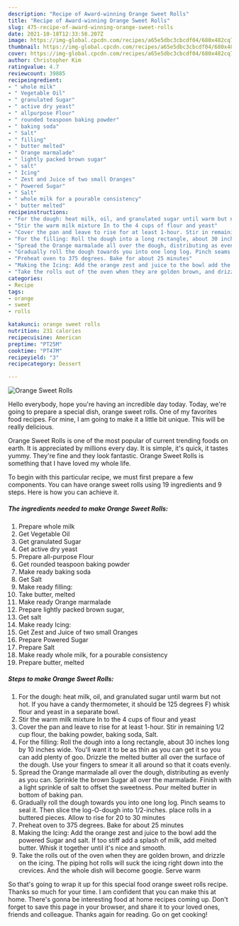 ```yaml
---
description: "Recipe of Award-winning Orange Sweet Rolls"
title: "Recipe of Award-winning Orange Sweet Rolls"
slug: 475-recipe-of-award-winning-orange-sweet-rolls
date: 2021-10-18T12:33:58.207Z
image: https://img-global.cpcdn.com/recipes/a65e5dbc3cbcdf04/680x482cq70/orange-sweet-rolls-recipe-main-photo.jpg
thumbnail: https://img-global.cpcdn.com/recipes/a65e5dbc3cbcdf04/680x482cq70/orange-sweet-rolls-recipe-main-photo.jpg
cover: https://img-global.cpcdn.com/recipes/a65e5dbc3cbcdf04/680x482cq70/orange-sweet-rolls-recipe-main-photo.jpg
author: Christopher Kim
ratingvalue: 4.7
reviewcount: 39885
recipeingredient:
- " whole milk"
- " Vegetable Oil"
- " granulated Sugar"
- " active dry yeast"
- " allpurpose Flour"
- " rounded teaspoon baking powder"
- " baking soda"
- " Salt"
- " filling"
- " butter melted"
- " Orange marmalade"
- " lightly packed brown sugar"
- " salt"
- " Icing"
- " Zest and Juice of two small Oranges"
- " Powered Sugar"
- " Salt"
- " whole milk for a pourable consistency"
- " butter melted"
recipeinstructions:
- "For the dough: heat milk, oil, and granulated sugar until warm but not hot. If you have a candy thermometer, it should be 125 degrees F) whisk flour and yeast in a separate bowl."
- "Stir the warm milk mixture In to the 4 cups of flour and yeast"
- "Cover the pan and leave to rise for at least 1-hour. Stir in remaining 1/2 cup flour, the baking powder, baking soda, Salt."
- "For the filling: Roll the dough into a long rectangle, about 30 inches long by 10 inches wide. You&#39;ll want it to be as thin as you can get it so you can add plenty of goo. Drizzle the melted butter all over the surface of the dough. Use your fingers to smear it all around so that it coats evenly."
- "Spread the Orange marmalade all over the dough, distributing as evenly as you can. Sprinkle the brown Sugar all over the marmalade. Finish with a light sprinkle of salt to offset the sweetness. Pour melted butter in bottom of baking pan."
- "Gradually roll the dough towards you into one long log. Pinch seams to seal it. Then slice the log-O-dough into 1/2-inches. place rolls in a buttered pieces. Allow to rise for 20 to 30 minutes"
- "Preheat oven to 375 degrees. Bake for about 25 minutes"
- "Making the Icing: Add the orange zest and juice to the bowl add the powered Sugar and salt. If too stiff add a splash of milk, add melted butter. Whisk it together until it&#39;s nice and smooth."
- "Take the rolls out of the oven when they are golden brown, and drizzle on the icing. The piping hot rolls will suck the icing right down into the crevices. And the whole dish will become googie. Serve warm"
categories:
- Recipe
tags:
- orange
- sweet
- rolls

katakunci: orange sweet rolls 
nutrition: 231 calories
recipecuisine: American
preptime: "PT25M"
cooktime: "PT47M"
recipeyield: "3"
recipecategory: Dessert

---
```



![Orange Sweet Rolls](https://img-global.cpcdn.com/recipes/a65e5dbc3cbcdf04/680x482cq70/orange-sweet-rolls-recipe-main-photo.jpg)

Hello everybody, hope you're having an incredible day today. Today, we're going to prepare a special dish, orange sweet rolls. One of my favorites food recipes. For mine, I am going to make it a little bit unique. This will be really delicious.



Orange Sweet Rolls is one of the most popular of current trending foods on earth. It is appreciated by millions every day. It is simple, it's quick, it tastes yummy. They're fine and they look fantastic. Orange Sweet Rolls is something that I have loved my whole life.


To begin with this particular recipe, we must first prepare a few components. You can have orange sweet rolls using 19 ingredients and 9 steps. Here is how you can achieve it.

<!--inarticleads1-->

##### The ingredients needed to make Orange Sweet Rolls:

1. Prepare  whole milk
1. Get  Vegetable Oil
1. Get  granulated Sugar
1. Get  active dry yeast
1. Prepare  all-purpose Flour
1. Get  rounded teaspoon baking powder
1. Make ready  baking soda
1. Get  Salt
1. Make ready  filling:
1. Take  butter, melted
1. Make ready  Orange marmalade
1. Prepare  lightly packed brown sugar,
1. Get  salt
1. Make ready  Icing:
1. Get  Zest and Juice of two small Oranges
1. Prepare  Powered Sugar
1. Prepare  Salt
1. Make ready  whole milk, for a pourable consistency
1. Prepare  butter, melted




<!--inarticleads2-->

##### Steps to make Orange Sweet Rolls:

1. For the dough: heat milk, oil, and granulated sugar until warm but not hot. If you have a candy thermometer, it should be 125 degrees F) whisk flour and yeast in a separate bowl.
1. Stir the warm milk mixture In to the 4 cups of flour and yeast
1. Cover the pan and leave to rise for at least 1-hour. Stir in remaining 1/2 cup flour, the baking powder, baking soda, Salt.
1. For the filling: Roll the dough into a long rectangle, about 30 inches long by 10 inches wide. You&#39;ll want it to be as thin as you can get it so you can add plenty of goo. Drizzle the melted butter all over the surface of the dough. Use your fingers to smear it all around so that it coats evenly.
1. Spread the Orange marmalade all over the dough, distributing as evenly as you can. Sprinkle the brown Sugar all over the marmalade. Finish with a light sprinkle of salt to offset the sweetness. Pour melted butter in bottom of baking pan.
1. Gradually roll the dough towards you into one long log. Pinch seams to seal it. Then slice the log-O-dough into 1/2-inches. place rolls in a buttered pieces. Allow to rise for 20 to 30 minutes
1. Preheat oven to 375 degrees. Bake for about 25 minutes
1. Making the Icing: Add the orange zest and juice to the bowl add the powered Sugar and salt. If too stiff add a splash of milk, add melted butter. Whisk it together until it&#39;s nice and smooth.
1. Take the rolls out of the oven when they are golden brown, and drizzle on the icing. The piping hot rolls will suck the icing right down into the crevices. And the whole dish will become googie. Serve warm




So that's going to wrap it up for this special food orange sweet rolls recipe. Thanks so much for your time. I am confident that you can make this at home. There's gonna be interesting food at home recipes coming up. Don't forget to save this page in your browser, and share it to your loved ones, friends and colleague. Thanks again for reading. Go on get cooking!
